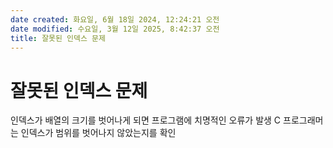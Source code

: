```yaml
---
date created: 화요일, 6월 18일 2024, 12:24:21 오전
date modified: 수요일, 3월 12일 2025, 8:42:37 오전
title: 잘못된 인덱스 문제
---
```


# 잘못된 인덱스 문제

인덱스가 배열의 크기를 벗어나게 되면 프로그램에 치명적인 오류가 발생
C 프로그래머는 인덱스가 범위를 벗어나지 않았는지를 확인
